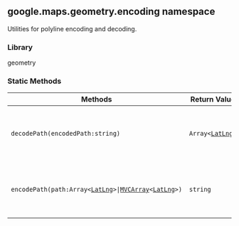 <h2 id="encoding">
google.maps.geometry.encoding
namespace
</h2><p>Utilities for polyline encoding and decoding.</p><h3 id="devsite_header_238">Library</h3><p>geometry</p><h3 id="devsite_header_239">Static Methods</h3><table summary="namespace encoding - Static Methods" width="100%">
<thead>
<tr><th>Methods</th>
<th>Return Value</th>
<th>Description</th>
</tr></thead>
<tbody>
<tr>
<td><code>decodePath(encodedPath:string)</code></td>
<td><code>Array&lt;<a href="https://github.com/amenadiel/google-maps-documentation/blob/master/docs/google.maps.LatLng.md">LatLng</a>&gt;</code></td>
<td>Decodes an encoded path string into a sequence of LatLngs.</td>
</tr>
<tr>
<td><code>encodePath(path:Array&lt;<a href="https://github.com/amenadiel/google-maps-documentation/blob/master/docs/google.maps.LatLng.md">LatLng</a>&gt;|<a href="https://github.com/amenadiel/google-maps-documentation/blob/master/docs/google.maps.MVCArray.md">MVCArray</a>&lt;<a href="https://github.com/amenadiel/google-maps-documentation/blob/master/docs/google.maps.LatLng.md">LatLng</a>&gt;)</code></td>
<td><code>string</code></td>
<td>Encodes a sequence of LatLngs into an encoded path string.</td>
</tr>
</tbody>
</table>